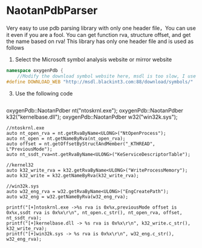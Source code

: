 # NaotanPdbParser
Very easy to use pdb parsing library with only one header file，You can use it even if you are a fool.
You can get function rva, structure offset, and get the name based on rva!
This library has only one header file and is used as follows
1. Select the Microsoft symbol analysis website or mirror website
```C++
namespace oxygenPdb {
	//Modify the download symbol website here, msdl is too slow, I use the mirror
#define DOWNLOAD_WEB "http://msdl.blackint3.com:88/download/symbols/"
```
3. Use the following code
   ```C++
  oxygenPdb::NaotanPdber nt("ntoskrnl.exe");
	oxygenPdb::NaotanPdber k32("kernelbase.dll");
	oxygenPdb::NaotanPdber w32("win32k.sys");

	//ntoskrnl.exe
	auto nt_open_rva = nt.getRvaByName<ULONG>("NtOpenProcess");
	auto nt_open = nt.getNameByRva(nt_open_rva);
	auto offset = nt.getOffsetByStructAndMember("_KTHREAD", L"PreviousMode");
	auto nt_ssdt_rva=nt.getRvaByName<ULONG>("KeServiceDescriptorTable");
	
	//kernel32
	auto k32_write_rva = k32.getRvaByName<ULONG>("WriteProcessMemory");
	auto k32_write = k32.getNameByRva(k32_write_rva);

	//win32k.sys
	auto w32_eng_rva = w32.getRvaByName<ULONG>("EngCreatePath");
	auto w32_eng = w32.getNameByRva(w32_eng_rva);

	printf("[+]ntoskrnl.exe ->%s rva is 0x%x,previousMode offset is 0x%x,ssdt rva is 0x%x\r\n", nt_open.c_str(), nt_open_rva, offset, nt_ssdt_rva);
	printf("[+]kernelbase.dll -> %s rva is 0x%x\r\n", k32_write.c_str(), k32_write_rva);
	printf("[+]win32k.sys -> %s rva is 0x%x\r\n", w32_eng.c_str(), w32_eng_rva);
   ```
